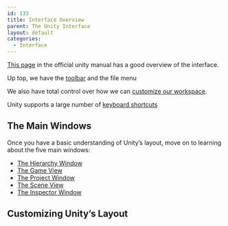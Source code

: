 ```yaml
---
id: 133
title: Interface Overview
parent: The Unity Interface
layout: default
categories:
  - Interface
---
```

 

[This page](https://docs.unity3d.com/Manual/LearningtheInterface.html) in the official unity manual has a good overview of the interface.

Up top, we have the [toolbar](https://docs.unity3d.com/Manual/Toolbar.html) and the file menu

We also have total control over how we can [customize our workspace](https://docs.unity3d.com/Manual/CustomizingYourWorkspace.html).

Unity supports a large number of [keyboard shortcuts](https://docs.unity3d.com/Manual/UnityHotkeys.html)<figure class="wp-block-embed-youtube wp-block-embed is-type-video is-provider-youtube wp-embed-aspect-16-9 wp-has-aspect-ratio">

<div class="wp-block-embed__wrapper">
</div></figure> 

## The Main Windows

Once you have a basic understanding of Unity&#8217;s layout, move on to learning about the five main windows:

<ul class="lcp_catlist" id="lcp_instance_0">
  <li >
    <a href="http://unity.hdyar.com/interface/the-hierarchy-window/" title="The Hierarchy Window">The Hierarchy Window</a>
  </li>
  <li >
    <a href="http://unity.hdyar.com/interface/the-game-view/" title="The Game View">The Game View</a>
  </li>
  <li >
    <a href="http://unity.hdyar.com/interface/the-project-window/" title="The Project Window">The Project Window</a>
  </li>
  <li >
    <a href="http://unity.hdyar.com/interface/the-scene-view/" title="The Scene View">The Scene View</a>
  </li>
  <li >
    <a href="http://unity.hdyar.com/interface/the-inspector/" title="The Inspector Window">The Inspector Window</a>
  </li>
</ul>

## Customizing Unity&#8217;s Layout<figure class="wp-block-embed-youtube wp-block-embed is-type-video is-provider-youtube wp-embed-aspect-16-9 wp-has-aspect-ratio">

<div class="wp-block-embed__wrapper">
</div></figure>